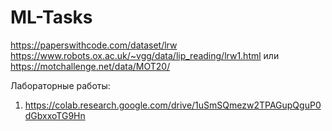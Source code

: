 # ML-Tasks
https://paperswithcode.com/dataset/lrw
https://www.robots.ox.ac.uk/~vgg/data/lip_reading/lrw1.html
или
https://motchallenge.net/data/MOT20/


Лабораторные работы:
1. https://colab.research.google.com/drive/1uSmSQmezw2TPAGupQguP0dGbxxoTG9Hn
